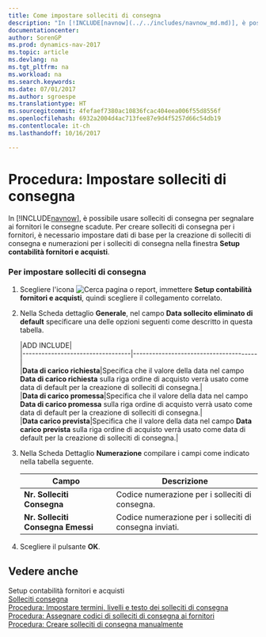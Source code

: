 ```yaml
---
title: Come impostare solleciti di consegna
description: "In [!INCLUDE[navnow](../../includes/navnow_md.md)], è possibile usare solleciti di consegna per segnalare ai fornitori le consegne scadute. Per creare solleciti di consegna per i fornitori, è necessario impostare dati di base per la creazione di solleciti di consegna e numerazioni per i solleciti di consegna nella finestra **Setup contabilità fornitori e acquisti**."
documentationcenter: 
author: SorenGP
ms.prod: dynamics-nav-2017
ms.topic: article
ms.devlang: na
ms.tgt_pltfrm: na
ms.workload: na
ms.search.keywords: 
ms.date: 07/01/2017
ms.author: sgroespe
ms.translationtype: HT
ms.sourcegitcommit: 4fefaef7380ac10836fcac404eea006f55d8556f
ms.openlocfilehash: 6932a2004d4ac713fee87e9d4f5257d66c54db19
ms.contentlocale: it-ch
ms.lasthandoff: 10/16/2017

---
```

# <a name="how-to-set-up-delivery-reminders"></a>Procedura: Impostare solleciti di consegna
In [!INCLUDE[navnow](../../includes/navnow_md.md)], è possibile usare solleciti di consegna per segnalare ai fornitori le consegne scadute. Per creare solleciti di consegna per i fornitori, è necessario impostare dati di base per la creazione di solleciti di consegna e numerazioni per i solleciti di consegna nella finestra **Setup contabilità fornitori e acquisti**.  
  
### <a name="to-set-up-delivery-reminders"></a>Per impostare solleciti di consegna  
  
1.  Scegliere l'icona ![Cerca pagina o report](media/ui-search/search_small.png "icona Cerca pagina o report"), immettere **Setup contabilità fornitori e acquisti**, quindi scegliere il collegamento correlato.  
  
2.  Nella Scheda dettaglio **Generale**, nel campo **Data sollecito eliminato di default** specificare una delle opzioni seguenti come descritto in questa tabella.  
  
    |ADD INCLUDE<!--[!INCLUDE[bp_tableoption](../../includes/bp_tabledescription_md.md)]-->|  
    |----------------------------------|---------------------------------------|  
    |**Data di carico richiesta**|Specifica che il valore della data nel campo **Data di carico richiesta** sulla riga ordine di acquisto verrà usato come data di default per la creazione di solleciti di consegna.|  
    |**Data di carico promessa**|Specifica che il valore della data nel campo **Data di carico promessa** sulla riga ordine di acquisto verrà usato come data di default per la creazione di solleciti di consegna.|  
    |**Data carico prevista**|Specifica che il valore della data nel campo **Data carico prevista** sulla riga ordine di acquisto verrà usato come data di default per la creazione di solleciti di consegna.|  
  
3.  Nella Scheda Dettaglio **Numerazione** compilare i campi come indicato nella tabella seguente.  
  
    |Campo|Descrizione|  
    |---------------------------------|---------------------------------------|  
    |**Nr. Solleciti Consegna**|Codice numerazione per i solleciti di consegna.|  
    |**Nr. Solleciti Consegna Emessi**|Codice numerazione per i solleciti di consegna inviati.|  
  
4.  Scegliere il pulsante **OK**.  
  
## <a name="see-also"></a>Vedere anche  
 Setup contabilità fornitori e acquisti   
 [Solleciti consegna](delivery-reminders.md)   
 [Procedura: Impostare termini, livelli e testo dei solleciti di consegna](how-to-set-up-delivery-reminder-terms-levels-and-text.md)   
 [Procedura: Assegnare codici di solleciti di consegna ai fornitori](how-to-assign-delivery-reminder-codes-to-vendors.md)   
 [Procedura: Creare solleciti di consegna manualmente](how-to-create-delivery-reminders-manually.md)
